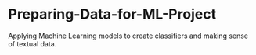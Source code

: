 # Preparing-Data-for-ML-Project
Applying Machine Learning models to create classifiers and making sense of textual data.
